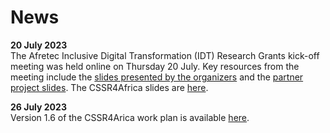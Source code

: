 # News

**20 July 2023**  
The Afretec Inclusive Digital Transformation (IDT) Research Grants kick-off meeting was held online on Thursday 20 July.  Key resources from the meeting include the <a href="https://docs.google.com/presentation/d/e/2PACX-1vTHtLY4z_utxNVQjGYs_xXnoHp2brG9VmxNLoibiE4NdqZqYQUTHyty_dCJ1vsWcw/pub">slides presented by the organizers</a> and the <a href="https://docs.google.com/presentation/d/e/2PACX-1vSiuaUpQfCTiuouHXsqDPLLeE79t9FRxFz1HfIefQXJlJFoPoagDpQ4idfTfgytFb233D4Y2S_dhM1L/pub">partner project slides</a>.
The CSSR4Africa slides are [here](https://cssr4africa.github.io/meetings/2023-07-20_CSSR4Africa.pdf).

**26 July 2023**  
Version 1.6 of the CSSR4Arica work plan is available [here](https://cssr4africa.github.io/workplan/CSSR4Africa_Work_Plan.pdf).

